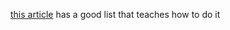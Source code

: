[this article](https://dev.to/raphaelmansuy/boost-your-productivity-by-creating-your-own-cli-command-with-typescript-part-1-5g37) has a good list that teaches how to do it
